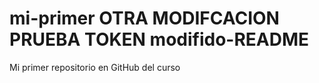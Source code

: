 # mi-primer OTRA MODIFCACION PRUEBA TOKEN modifido-README
Mi primer repositorio en GitHub del curso

